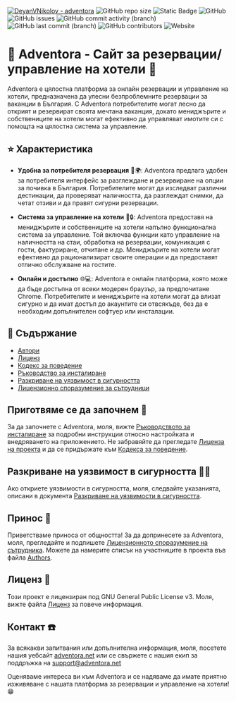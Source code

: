 [![DeyanVNikolov - adventora](https://img.shields.io/static/v1?label=DeyanVNikolov&message=adventora&color=blue&logo=github)](https://github.com/DeyanVNikolov/adventora "Go to GitHub repo")
![GitHub repo size](https://img.shields.io/github/repo-size/deyanvnikolov/adventora)
![Static Badge](https://img.shields.io/badge/Python_Version-3.11.4-brightgreeb)
![GitHub](https://img.shields.io/github/license/DeyanVNikolov/adventora)
![GitHub issues](https://img.shields.io/github/issues/deyanvnikolov/adventora)
![GitHub commit activity (branch)](https://img.shields.io/github/commit-activity/t/deyanvnikolov/adventora)
![GitHub last commit (branch)](https://img.shields.io/github/last-commit/deyanvnikolov/adventora/main)
![GitHub contributors](https://img.shields.io/github/contributors/deyanvnikolov/adventora)
![Website](https://img.shields.io/website?url=https%3A%2F%2Fadventora.net)



# 🌊 Adventora - Сайт за резервации/управление на хотели 🏨

Adventora е цялостна платформа за онлайн резервации и управление на хотели, предназначена да улесни безпроблемните
резервации за ваканции в България. С Adventora потребителите могат лесно да открият и резервират своята мечтана
ваканция, докато мениджърите и собствениците на хотели могат ефективно да управляват имотите си с помощта на цялостна
система за управление.

## ⭐ Характеристика

- **Удобна за потребителя резервация** 📅🌍: Adventora предлага удобен за потребителя интерфейс за разглеждане и резервиране
  на опции за почивка в България. Потребителите могат да изследват различни дестинации, да проверяват наличността, да
  разглеждат снимки, да четат отзиви и да правят сигурни резервации.

- **Система за управление на хотели** 💼🔒: Adventora предоставя на мениджърите и собствениците на хотели напълно
  функционална система за управление. Той включва функции като управление на наличността на стаи, обработка на
  резервации, комуникация с гости, фактуриране, отчитане и др. Мениджърите на хотели могат ефективно да рационализират
  своите операции и да предоставят отлично обслужване на гостите.

- **Онлайн и достъпно** 🌐💻: Adventora е онлайн платформа, която може да бъде достъпна от всеки модерен браузър, за
  предпочитане Chrome. Потребителите и мениджърите на хотели могат да влизат сигурно и да имат достъп до акаунтите си
  отвсякъде, без да е необходим допълнителен софтуер или инсталации.

## 📃 Съдържание

- [Автори](AUTHORS.md)
- [Лиценз](LICENSE.md)
- [Кодекс за поведение](CODE_OF_CONDUCT.md)
- [Ръководство за инсталиране](INSTALL.md)
- [Разкриване на уязвимост в сигурността](SECURITY.md)
- [Лицензионно споразумение за сътрудници](CONTRIBUTOR_LICENSE_AGREEMENT.md)

## Приготвяме се да започнем 🚀

За да започнете с Adventora, моля, вижте [Ръководството за инсталиране](INSTALL.md) за подробни инструкции относно
настройката и внедряването на приложението. Не забравяйте да прегледате [Лиценза на проекта](LICENSE.md) и да се
придържате към [Кодекса за поведение](CODE_OF_CONDUCT.md).

## Разкриване на уязвимост в сигурността 🔐🪪

Ако откриете уязвимости в сигурността, моля, следвайте указанията, описани в
документа [Разкриване на уязвимости в сигурността](SECURITY.md).

## Принос 🤝

Приветстваме приноса от общността! За да допринесете за Adventora, моля, прегледайте и
подпишете [Лицензионното споразумение на сътрудника](CONTRIBUTOR_LICENSE_AGREEMENT.md). Можете да намерите списък на
участниците в проекта във файла [Authors](AUTHORS.md).

## Лиценз 📜

Този проект е лицензиран под GNU General Public License v3. Моля, вижте файла [Лиценз](LICENSE.md) за повече информация.

## Контакт ☎️

За всякакви запитвания или допълнителна информация, моля, посетете нашия уебсайт [adventora.net](https://adventora.net)
или се свържете с нашия екип за поддръжка на [support@adventora.net](mailto:support@adventora.net)

Оценяваме интереса ви към Adventora и се надяваме да имате приятно изживяване с нашата платформа за резервации и
управление на хотели! 😁